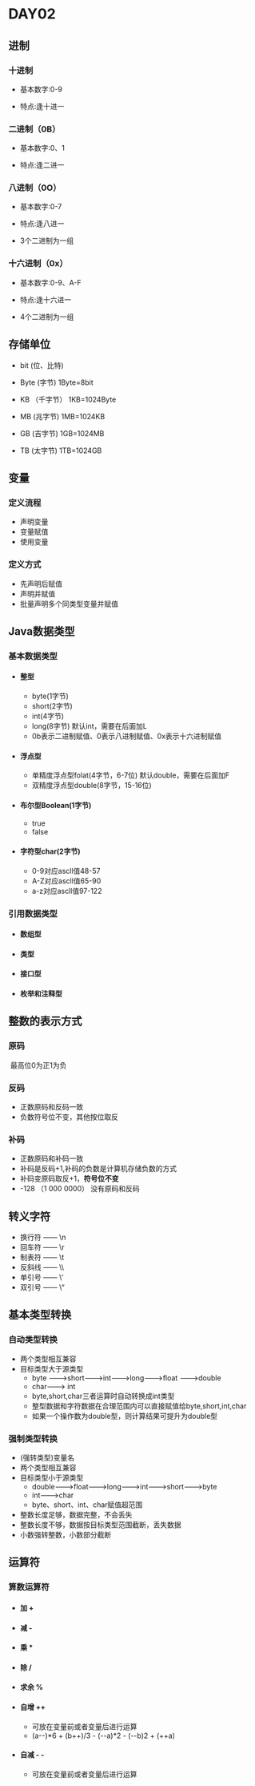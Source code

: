 # DAY02

## 进制

### 十进制

- 基本数字:0-9

- 特点:逢十进一

### 二进制（0B）

- 基本数字:0、1

- 特点:逢二进一

### 八进制（0O）

- 基本数字:0-7

- 特点:逢八进一
- 3个二进制为一组

### 十六进制（0x）

- 基本数字:0-9、A-F

- 特点:逢十六进一
- 4个二进制为一组

## 存储单位

- bit	  (位、比特)


- Byte    (字节)   		     1Byte=8bit


- KB	 （千字节）		 1KB=1024Byte


- MB 	 (兆字节)	 	   1MB=1024KB


- GB	   (吉字节) 		   1GB=1024MB


- TB	    (太字节) 		   1TB=1024GB


## 变量

### 定义流程

- 声明变量
- 变量赋值
- 使用变量

### 定义方式

- 先声明后赋值
- 声明并赋值
- 批量声明多个同类型变量并赋值

## Java数据类型

### 基本数据类型

- #### 整型 

  - byte(1字节)
  - short(2字节)
  - int(4字节)
  - long(8字节) 默认int，需要在后面加L
  - 0b表示二进制赋值、0表示八进制赋值、0x表示十六进制赋值

- #### 浮点型

  - 单精度浮点型folat(4字节，6-7位) 默认double，需要在后面加F
  - 双精度浮点型double(8字节，15-16位)

- #### 布尔型Boolean(1字节)

  - true
  - false

- #### 字符型char(2字节)

  - 0-9对应ascll值48-57
  - A-Z对应ascll值65-90
  - a-z对应ascll值97-122

### 引用数据类型

- #### 数组型

- #### 类型

- #### 接口型

- #### 枚举和注释型

## 整数的表示方式

### 原码

​	最高位0为正1为负

### 反码

- 正数原码和反码一致
- 负数符号位不变，其他按位取反

### 补码

- 正数原码和补码一致
- 补码是反码+1,补码的负数是计算机存储负数的方式
- 补码变原码取反+1，**符号位不变**
- -128 （1 000   0000） 没有原码和反码

## 转义字符

- 换行符	——	\n
- 回车符    ——    \r  
- 制表符	——	\t
- 反斜线	——	\\\
- 单引号	——	\‘
- 双引号	——	\“

## 基本类型转换

### 自动类型转换

- 两个类型相互兼容
- 目标类型大于源类型
  - byte --->short--->int--->long--->float --->double
  - char---> int
  - byte,short,char三者运算时自动转换成int类型
  - 整型数据和字符数据在合理范围内可以直接赋值给byte,short,int,char
  - 如果一个操作数为double型，则计算结果可提升为double型

### 强制类型转换

- (强转类型)变量名
- 两个类型相互兼容
- 目标类型小于源类型
  - double--->float--->long--->int--->short--->byte
  - int--->char
  - byte、short、int、char赋值超范围
- 整数长度足够，数据完整，不会丢失
- 整数长度不够，数据按目标类型范围截断，丢失数据
- 小数强转整数，小数部分截断

## 运算符

### 算数运算符

- #### 加	+

- #### 减	-

- #### 乘	*

- #### 除	/

- #### 求余	%

- #### 自增	++

  - 可放在变量前或者变量后进行运算
  - (a--)*6  +  (b++)/3  -  (--a)*2  -  (--b)2  +  (++a)

- #### 自减	- -

  - 可放在变量前或者变量后进行运算
